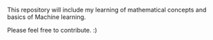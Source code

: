 This repository will include my learning of mathematical concepts and basics of Machine learning.

Please feel free to contribute. :)
